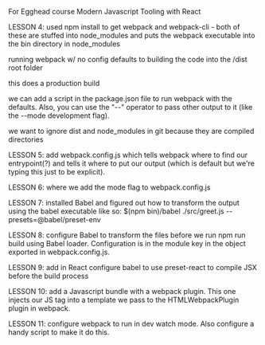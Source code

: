 For Egghead course Modern Javascript Tooling with React

LESSON 4:
used npm install to get webpack and webpack-cli - both of these are stuffed into node_modules and puts the webpack executable into the bin directory in node_modules

running webpack w/ no config defaults to building the code into the /dist root folder

this does a production build

we can add a script in the package.json file to run webpack with the defaults. Also, you can use the "--" operator to pass other output to it (like the --mode development flag).

we want to ignore dist and node_modules in git because they are compiled directories

LESSON 5:
add webpack.config.js which tells webpack where to find our entrypoint(?) and tells it where to put our output (which is default but we're typing this just to be explicit).

LESSON 6:
where we add the mode flag to webpack.config.js

LESSON 7:
installed Babel and figured out how to transform the output using the babel executable like so:
$(npm bin)/babel ./src/greet.js --presets=@babel/preset-env

LESSON 8: 
configure Babel to transform the files before we run npm run build using Babel loader. Configuration is in the module key in the object exported in webpack.config.js.

LESSON 9:
add in React
configure babel to use preset-react to compile JSX before the build process

LESSON 10: 
add a Javascript bundle with a webpack plugin. This one injects our JS tag into a template we pass to the HTMLWebpackPlugin plugin in webpack.

LESSON 11: 
configure webpack to run in dev watch mode. Also configure a handy script to make it do this.

